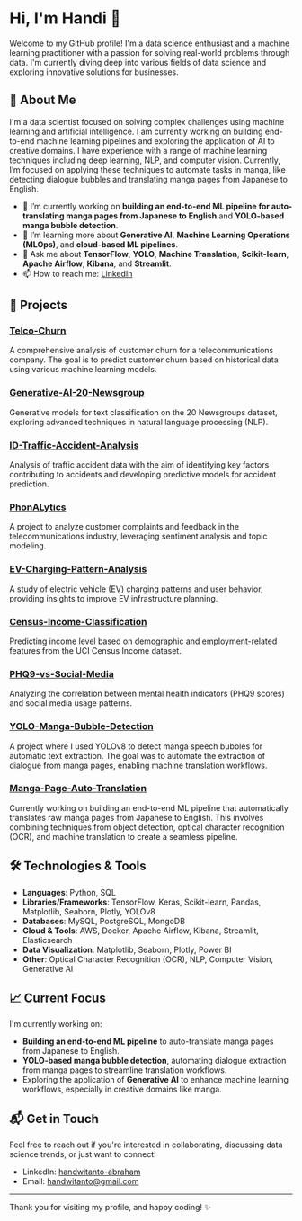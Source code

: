 # Hi, I'm Handi 👋

Welcome to my GitHub profile! I'm a data science enthusiast and a machine learning practitioner with a passion for solving real-world problems through data. I'm currently diving deep into various fields of data science and exploring innovative solutions for businesses.

## 🚀 About Me
I'm a data scientist focused on solving complex challenges using machine learning and artificial intelligence. I am currently working on building end-to-end machine learning pipelines and exploring the application of AI to creative domains. I have experience with a range of machine learning techniques including deep learning, NLP, and computer vision. Currently, I’m focused on applying these techniques to automate tasks in manga, like detecting dialogue bubbles and translating manga pages from Japanese to English.

- 🔭 I’m currently working on **building an end-to-end ML pipeline for auto-translating manga pages from Japanese to English** and **YOLO-based manga bubble detection**.
- 🌱 I’m learning more about **Generative AI**, **Machine Learning Operations (MLOps)**, and **cloud-based ML pipelines**.
- 💬 Ask me about **TensorFlow**, **YOLO**, **Machine Translation**, **Scikit-learn**, **Apache Airflow**, **Kibana**, and **Streamlit**.
- 📫 How to reach me: [LinkedIn](https://www.linkedin.com/in/handwitanto-abraham/)

## 🌟 Projects

### [Telco-Churn](https://github.com/ebhon/Telco-Churn)
A comprehensive analysis of customer churn for a telecommunications company. The goal is to predict customer churn based on historical data using various machine learning models.

### [Generative-AI-20-Newsgroup](https://github.com/ebhon/Generative-AI-20-newsgroup)
Generative models for text classification on the 20 Newsgroups dataset, exploring advanced techniques in natural language processing (NLP).

### [ID-Traffic-Accident-Analysis](https://github.com/ebhon/ID-Traffic-accident-analysis)
Analysis of traffic accident data with the aim of identifying key factors contributing to accidents and developing predictive models for accident prediction.

### [PhonALytics](https://github.com/ebhon/PhonALytics)
A project to analyze customer complaints and feedback in the telecommunications industry, leveraging sentiment analysis and topic modeling.

### [EV-Charging-Pattern-Analysis](https://github.com/ebhon/EV-Charging-Pattern-Analysis)
A study of electric vehicle (EV) charging patterns and user behavior, providing insights to improve EV infrastructure planning.

### [Census-Income-Classification](https://github.com/ebhon/Cencus-Income-Classification)
Predicting income level based on demographic and employment-related features from the UCI Census Income dataset.

### [PHQ9-vs-Social-Media](https://github.com/ebhon/PHQ9-vs-Social-Media)
Analyzing the correlation between mental health indicators (PHQ9 scores) and social media usage patterns.

### [YOLO-Manga-Bubble-Detection](https://github.com/ebhon/YOLO-manga-bubble-detector)
A project where I used YOLOv8 to detect manga speech bubbles for automatic text extraction. The goal was to automate the extraction of dialogue from manga pages, enabling machine translation workflows.

### [Manga-Page-Auto-Translation](https://github.com/your-username/Manga-Page-Auto-Translation)
Currently working on building an end-to-end ML pipeline that automatically translates raw manga pages from Japanese to English. This involves combining techniques from object detection, optical character recognition (OCR), and machine translation to create a seamless pipeline.

## 🛠️ Technologies & Tools

- **Languages**: Python, SQL
- **Libraries/Frameworks**: TensorFlow, Keras, Scikit-learn, Pandas, Matplotlib, Seaborn, Plotly, YOLOv8
- **Databases**: MySQL, PostgreSQL, MongoDB
- **Cloud & Tools**: AWS, Docker, Apache Airflow, Kibana, Streamlit, Elasticsearch
- **Data Visualization**: Matplotlib, Seaborn, Plotly, Power BI
- **Other**: Optical Character Recognition (OCR), NLP, Computer Vision, Generative AI

## 📈 Current Focus
I'm currently working on:
- **Building an end-to-end ML pipeline** to auto-translate manga pages from Japanese to English.
- **YOLO-based manga bubble detection**, automating dialogue extraction from manga pages to streamline translation workflows.
- Exploring the application of **Generative AI** to enhance machine learning workflows, especially in creative domains like manga.

## 📬 Get in Touch

Feel free to reach out if you're interested in collaborating, discussing data science trends, or just want to connect!

- LinkedIn: [handwitanto-abraham](https://www.linkedin.com/in/handwitanto-abraham/)
- Email: [handwitanto@gmail.com](mailto:handwitanto@gmail.com)

---

Thank you for visiting my profile, and happy coding! ✨
